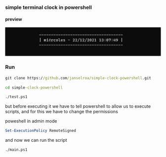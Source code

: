 ### simple terminal clock in powershell

#### preview
<img src="preview.jpg">

### Run
```cmd
git clone https://github.com/janselroa/simple-clock-powershell.git 
```

```cmd
cd simple-clock-powershell
```
```cmd
./test.ps1
```

but before executing it we have to tell powershell to allow us to execute scripts, and for this we have to change the permissions

poweshell in admin mode

```powershell
Set-ExecutionPolicy RemoteSigned
```

and now we can run the script

```cmd
./main.ps1
```
